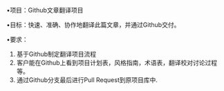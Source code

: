 •项目：Github文章翻译项目

•目标：快速、准确、协作地翻译此篇文章，并通过Github交付。

•要求：

1. 基于Github制定翻译项目流程
2. 客户能在Github上看到项目计划表，风格指南，术语表，翻译校对讨论过程等。
3. 通过Github分支最后进行Pull Request到原项目库中.